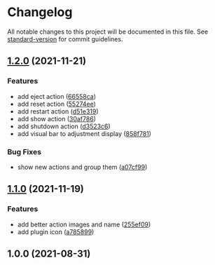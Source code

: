# Changelog

All notable changes to this project will be documented in this file. See [standard-version](https://github.com/conventional-changelog/standard-version) for commit guidelines.

## [1.2.0](https://github.com/XeroxDev/Loupedeck-plugin-VoiceMeeter/compare/v1.1.0...v1.2.0) (2021-11-21)


### Features

* add eject action ([66558ca](https://github.com/XeroxDev/Loupedeck-plugin-VoiceMeeter/commit/66558cafb6b482028684e59543f716b1d8016214))
* add reset action ([55274ee](https://github.com/XeroxDev/Loupedeck-plugin-VoiceMeeter/commit/55274eeb9327f25e64dbc8afb4aa5dc857452f2c))
* add restart action ([d51e319](https://github.com/XeroxDev/Loupedeck-plugin-VoiceMeeter/commit/d51e31979da9b998c5ff033b38819ea66a2e0d61))
* add show action ([30af786](https://github.com/XeroxDev/Loupedeck-plugin-VoiceMeeter/commit/30af786ddefe31513e3ce098d3c91278a4e549d8))
* add shutdown action ([d3523c6](https://github.com/XeroxDev/Loupedeck-plugin-VoiceMeeter/commit/d3523c65b8788d2c784f3198d72860fcc9e79db8))
* add visual bar to adjustment display ([858f781](https://github.com/XeroxDev/Loupedeck-plugin-VoiceMeeter/commit/858f781a35f653717a17b93bc8f83f49f924a100))


### Bug Fixes

* show new actions and group them ([a07cf99](https://github.com/XeroxDev/Loupedeck-plugin-VoiceMeeter/commit/a07cf99d17685220b07fac52694faacf1cc1f14b))

## [1.1.0](https://github.com/XeroxDev/Loupedeck-plugin-VoiceMeeter/compare/v1.0.0...v1.1.0) (2021-11-19)


### Features

* add better action images and name ([255ef09](https://github.com/XeroxDev/Loupedeck-plugin-VoiceMeeter/commit/255ef09539d33c40fe41579fb251be65b11f5d2e))
* add plugin icon ([a785899](https://github.com/XeroxDev/Loupedeck-plugin-VoiceMeeter/commit/a785899e40dc85f18feb8d383096dec4d6c685a8))

## 1.0.0 (2021-08-31)
